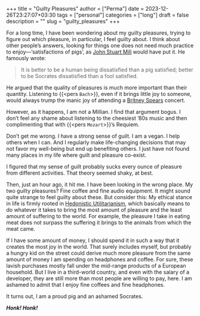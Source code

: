 +++
title = "Guilty Pleasures"
author = ["Perma"]
date = 2023-12-26T23:27:07+03:30 
tags = ["personal"]
categories = ["long"]
draft = false
description = ""
slug = "guilty_pleasures"
+++

For a long time, I have been wondering about my guilty pleasures, trying to figure out which pleasure, in particular, I feel guilty about. I think about other people’s answers, looking for things one does not need much practice to enjoy—‘satisfactions of pigs’, as [John Stuart Mill](/person/john_stuart_mill) would have put it. He famously wrote:

> It is better to be a human being dissatisfied than a pig satisfied; better to be Socrates dissatisfied than a fool satisfied.

He argued that the quality of pleasures is much more important than their quantity. Listening to {{<pers `Bach`>}}, even if it brings little joy to someone, would always trump the manic joy of attending a [Britney Spears](/person/britney_spears) concert.

However, as it happens, I am not a Millian. I find that argument bogus. I don’t feel any shame about listening to the cheesiest ’80s music and then complimenting that with {{<pers `Mozart`>}}’s Requiem.

Don’t get me wrong. I have a strong sense of guilt. I am a vegan. I help others when I can. And I regularly make life-changing decisions that may not favor my well-being but end up benefiting others. I just have not found many places in my life where guilt and pleasure co-exist.

I figured that my sense of guilt probably sucks every ounce of pleasure from different activities. That theory seemed shaky, at best.


Then, just an hour ago, it hit me. I have been looking in the wrong place. My two guilty pleasures? Fine coffee and fine audio equipment. It might sound quite strange to feel guilty about these. But consider this: My ethical stance in life is firmly rooted in [Hedonistic Utilitarianism](https://www.utilitarianism.com/hedutil.htm), which basically means to do whatever it takes to bring the most amount of pleasure and the least amount of suffering to the world. For example, the pleasure I take in eating meat does not surpass the suffering it brings to the animals from which the meat came.


If I have some amount of money, I should spend it in such a way that it creates the most joy in the world. That surely includes myself, but probably a hungry kid on the street could derive much more pleasure from the same amount of money I am spending on headphones and coffee. For sure, these lavish purchases mostly fall under the mid-range products of a European household. But I live in a third-world country, and even with the salary of a developer, they are still more than most people are willing to pay, here. I am ashamed to admit that I enjoy fine coffees and fine headphones.

It turns out, I am a proud pig and an ashamed Socrates.

_**Honk! Honk!**_ 
